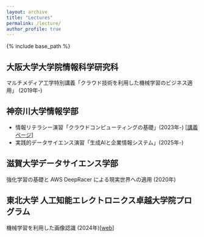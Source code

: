```yaml
---
layout: archive
title: "Lectures"
permalink: /lecture/
author_profile: true
---
```


{% include base_path %}

大阪大学大学院情報科学研究科
----
マルチメディア工学特別講義「クラウド技術を利用した機械学習のビジネス適用」 (2019年-)

神奈川大学情報学部
----
- 情報リテラシー演習「クラウドコンピューティングの基礎」(2023年-) [[講義ページ](https://github.com/harusametime/KanagawaU-Cloud-Seminar/blob/main/exercise.md)]
- 実践的データサイエンス演習「生成AIと企業情報システム」(2025年-)

滋賀大学データサイエンス学部
----
強化学習の基礎と AWS DeepRacer による現実世界への適用 (2020年)

東北大学 人工知能エレクトロニクス卓越大学院プログラム
----
機械学習を利用した画像認識 (2024年)[[web]((https://www.aie.tohoku.ac.jp/data/news/20240726_koushukai.pdf))]

